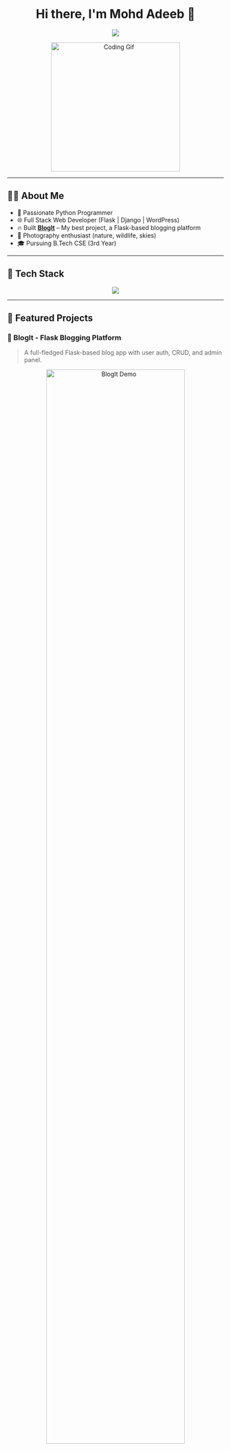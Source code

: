 <h1 align="center">Hi there, I'm Mohd Adeeb 👋</h1>
<p align="center">
  <img src="https://readme-typing-svg.herokuapp.com/?lines=Python+Developer;Full-Stack+Web+Developer;Django+%7C+Flask+%7C+WordPress+Expert;Open+Source+Contributor;Lifelong+Learner&center=true&width=500&height=45">
</p>

<p align="center">
  <img src="https://media.giphy.com/media/qgQUggAC3Pfv687qPC/giphy.gif" width="300" alt="Coding Gif">
</p>

---

## 👨‍💻 About Me

- 🧠 Passionate Python Programmer  
- 🌐 Full Stack Web Developer (Flask | Django | WordPress)  
- 🔥 Built **[BlogIt](https://github.com/Dewolf1/BlogIt)** – My best project, a Flask-based blogging platform  
- 📸 Photography enthusiast (nature, wildlife, skies)  
- 🎓 Pursuing B.Tech CSE (3rd Year)

---

## 🚀 Tech Stack

<p align="center">
  <img src="https://skillicons.dev/icons?i=python,flask,django,html,css,bootstrap,tailwind,wordpress,mysql,git,github,vscode" />
</p>

---

## 📂 Featured Projects

### 📌 BlogIt - Flask Blogging Platform
> A full-fledged Flask-based blog app with user auth, CRUD, and admin panel.

<p align="center">
  <img src="https://github.com/Dewolf1/BlogIt/raw/main/demo.gif" alt="BlogIt Demo" width="80%">
</p>

---

### 💼 WolfsBane – Digital Agency
> Offers web dev, UI/UX, hosting, and branding solutions.  
🌐 [Visit Site](https://wolfsbane.onrender.com)

---

### 🌐 WordPress Projects
- 🛒 **E-commerce** site for DryFruits **[visit site](https://rajamasaleanddryfruits.com/)** 
- 🎨 **Branding Products** E-commerce  **[visit site](https://adwelmarketing.com/)**

---

## 📊 GitHub Stats

<p align="center">
  <img src="https://github-readme-stats.vercel.app/api?username=Dewolf1&show_icons=true&theme=radical&count_private=true" />
  <br/>
  <img src="https://github-readme-streak-stats.herokuapp.com/?user=Dewolf1&theme=radical" />
  <br/>
  <img src="https://github-readme-stats.vercel.app/api/top-langs/?username=Dewolf1&layout=compact&theme=radical" />
</p>

---

## 📫 Let's Connect!

<p align="center">
  <a href="mailto:mdadeeb.2003@gmail.com"><img src="https://img.shields.io/badge/Email-D14836?style=for-the-badge&logo=gmail&logoColor=white" /></a>
  <a href="https://www.linkedin.com/in/mohd-adeeb-2b43892ab"><img src="https://img.shields.io/badge/LinkedIn-blue?style=for-the-badge&logo=linkedin&logoColor=white" /></a>
  <a href="https://mohdadeeb.onrender.com"><img src="https://img.shields.io/badge/Portfolio-222222?style=for-the-badge&logo=vercel&logoColor=white" /></a>
</p>

---

<p align="center">
  <img src="https://quotes-github-readme.vercel.app/api?type=horizontal&theme=merko" />
</p>

---

⭐ _Thanks for visiting my profile! I'm always open to learning, collaborating, and building something awesome._

